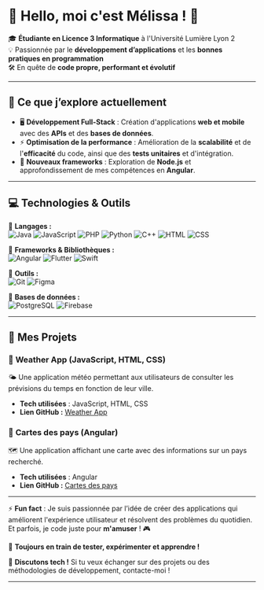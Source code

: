 # 👋 Hello, moi c'est Mélissa ! 🚀

🎓 **Étudiante en Licence 3 Informatique** à l'Université Lumière Lyon 2  
💡 Passionnée par le **développement d’applications** et les **bonnes pratiques en programmation**  
🛠️ En quête de **code propre, performant et évolutif**  

---

## 🎯 Ce que j’explore actuellement  

- 🖥️ **Développement Full-Stack** : Création d'applications **web et mobile** avec des **APIs** et des **bases de données**.  
- ⚡ **Optimisation de la performance** : Amélioration de la **scalabilité** et de l'**efficacité** du code, ainsi que des **tests unitaires** et d'intégration.  
- 🔎 **Nouveaux frameworks** : Exploration de **Node.js** et approfondissement de mes compétences en **Angular**.

---

## 💻 Technologies & Outils

🔹 **Langages :**  
![Java](https://img.shields.io/badge/-Java-007396?style=flat-square&logo=java&logoColor=white)  ![JavaScript](https://img.shields.io/badge/-JavaScript-F7DF1E?style=flat-square&logo=javascript&logoColor=black)  ![PHP](https://img.shields.io/badge/-PHP-777BB4?style=flat-square&logo=php&logoColor=white)  ![Python](https://img.shields.io/badge/-Python-3776AB?style=flat-square&logo=python&logoColor=white)  ![C++](https://img.shields.io/badge/-C++-00599C?style=flat-square&logo=cplusplus&logoColor=white)  ![HTML](https://img.shields.io/badge/-HTML-E34F26?style=flat-square&logo=html5&logoColor=white)  ![CSS](https://img.shields.io/badge/-CSS-1572B6?style=flat-square&logo=css3&logoColor=white)  

🔹 **Frameworks & Bibliothèques :**  
![Angular](https://img.shields.io/badge/-Angular-DD0031?style=flat-square&logo=angular&logoColor=white)  ![Flutter](https://img.shields.io/badge/-Flutter-02569B?style=flat-square&logo=flutter&logoColor=white)  ![Swift](https://img.shields.io/badge/-Swift-F05138?style=flat-square&logo=swift&logoColor=white)  

🔹 **Outils :**  
![Git](https://img.shields.io/badge/-Git-F05032?style=flat-square&logo=git&logoColor=white)  ![Figma](https://img.shields.io/badge/-Figma-F24E1E?style=flat-square&logo=figma&logoColor=white)  

🔹 **Bases de données :**  
![PostgreSQL](https://img.shields.io/badge/-PostgreSQL-4169E1?style=flat-square&logo=postgresql&logoColor=white)  ![Firebase](https://img.shields.io/badge/-Firebase-FFCA28?style=flat-square&logo=firebase&logoColor=white)  

---

## 🚀 Mes Projets  
### 📍 **Weather App** (JavaScript, HTML, CSS)  
🌤️ Une application météo permettant aux utilisateurs de consulter les prévisions du temps en fonction de leur ville.  
- **Tech utilisées** : JavaScript, HTML, CSS  
- **Lien GitHub :** [Weather App](https://github.com/melissa-aliouche/weather-app)  

### 📍 **Cartes des pays** (Angular)  
🗺️ Une application affichant une carte avec des informations sur un pays recherché.  
- **Tech utilisées** : Angular  
- **Lien GitHub :** [Cartes des pays](https://github.com/melissa-aliouche/my-app)  

---
  
⚡ **Fun fact** : Je suis passionnée par l’idée de créer des applications qui améliorent l'expérience utilisateur et résolvent des problèmes du quotidien. Et parfois, je code juste pour **m'amuser** ! 🎮

🔄 **Toujours en train de tester, expérimenter et apprendre !**

💬 **Discutons tech !** Si tu veux échanger sur des projets ou des méthodologies de développement, contacte-moi !  

---

